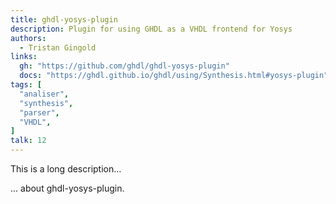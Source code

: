 ```yaml
---
title: ghdl-yosys-plugin
description: Plugin for using GHDL as a VHDL frontend for Yosys
authors:
  - Tristan Gingold
links:
  gh: "https://github.com/ghdl/ghdl-yosys-plugin"
  docs: "https://ghdl.github.io/ghdl/using/Synthesis.html#yosys-plugin"
tags: [
  "analiser",
  "synthesis",
  "parser",
  "VHDL",
]
talk: 12
---
```


This is a long description...
<!--more-->
... about ghdl-yosys-plugin.
